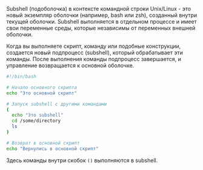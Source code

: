 Subshell (подоболочка) в контексте командной строки Unix/Linux - это новый экземпляр оболочки (например, bash или zsh), созданный внутри текущей оболочки. Subshell выполняется в отдельном процессе и имеет свои переменные среды, которые независимы от переменных внешней оболочки.

Когда вы выполняете скрипт, команду или подобные конструкции, создается новый подпроцесс (subshell), который обрабатывает эти команды. После выполнения команды подпроцесс завершается, и управление возвращается к основной оболочке.

```bash 
#!/bin/bash

# Начало основного скрипта
echo "Это основной скрипт"

# Запуск subshell с другими командами
(
  echo "Это subshell"
  cd /some/directory
  ls
)

# Возврат в основной скрипт
echo "Вернулись в основной скрипт"

```
Здесь команды внутри скобок `()` выполняются в subshell.